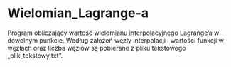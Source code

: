 # Wielomian_Lagrange-a

Program obliczający wartość wielomianu interpolacyjnego Lagrange’a w dowolnym punkcie.
Według założeń węzły interpolacji i wartości funkcji w węzłach oraz liczba węzłów są pobierane z pliku tekstowego „plik_tekstowy.txt”.  
